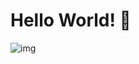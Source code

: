 # Hello World! 👋

![img](http://giphygifs.s3.amazonaws.com/media/7kn27lnYSAE9O/giphy.gif)
<!---
milenafs/milenafs is a ✨ special ✨ repository because its `README.md` (this file) appears on your GitHub profile.
You can click the Preview link to take a look at your changes.
--->
